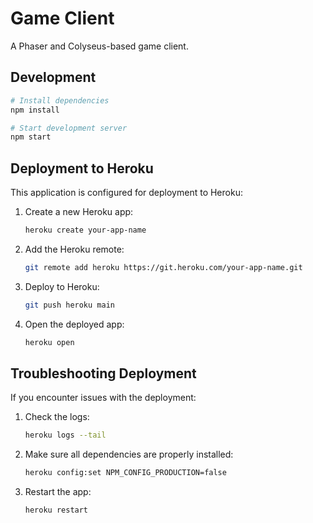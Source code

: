 # Game Client

A Phaser and Colyseus-based game client.

## Development

```bash
# Install dependencies
npm install

# Start development server
npm start
```

## Deployment to Heroku

This application is configured for deployment to Heroku:

1. Create a new Heroku app:

   ```bash
   heroku create your-app-name
   ```

2. Add the Heroku remote:

   ```bash
   git remote add heroku https://git.heroku.com/your-app-name.git
   ```

3. Deploy to Heroku:

   ```bash
   git push heroku main
   ```

4. Open the deployed app:
   ```bash
   heroku open
   ```

## Troubleshooting Deployment

If you encounter issues with the deployment:

1. Check the logs:

   ```bash
   heroku logs --tail
   ```

2. Make sure all dependencies are properly installed:

   ```bash
   heroku config:set NPM_CONFIG_PRODUCTION=false
   ```

3. Restart the app:
   ```bash
   heroku restart
   ```

